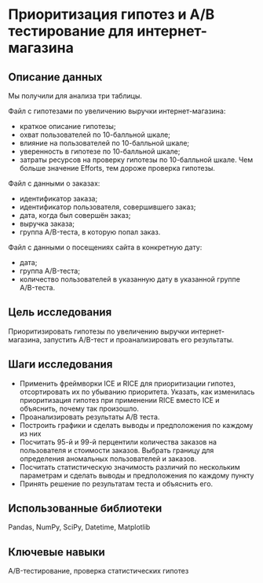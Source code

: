 # Приоритизация гипотез и А/В тестирование для интернет-магазина

## Описание данных

Мы получили для анализа три таблицы.

Файл с гипотезами по увеличению выручки интернет-магазина:
- краткое описание гипотезы;
- охват пользователей по 10-балльной шкале;
- влияние на пользователей по 10-балльной шкале;
- уверенность в гипотезе по 10-балльной шкале;
- затраты ресурсов на проверку гипотезы по 10-балльной шкале. Чем больше значение Efforts, тем дороже проверка гипотезы.

Файл с данными о заказах:
- идентификатор заказа;
- идентификатор пользователя, совершившего заказ;
- дата, когда был совершён заказ;
- выручка заказа;
- группа A/B-теста, в которую попал заказ.

Файл с данными о посещениях сайта в конкретную дату:
- дата;
- группа A/B-теста;
- количество пользователей в указанную дату в указанной группе A/B-теста.


## Цель исследования

Приоритизировать гипотезы по увеличению выручки интернет-магазина, запустить A/B-тест и проанализировать его результаты. 


## Шаги исследования

- Применить фреймворки ICE и RICE для приоритизации гипотез, отсортировать их по убыванию приоритета. Указать, как изменилась приоритизация гипотез при применении RICE вместо ICE и объяснить, почему так произошло.
- Проанализировать результаты А/В теста.
- Построить графики и сделать выводы и предположения по каждому из них
- Посчитать 95-й и 99-й перцентили количества заказов на пользователя и стоимости заказов. Выбрать границу для определения аномальных пользователей и заказов.
- Посчитать статистическую значимость различий по нескольким параметрам и сделать выводы и предположения по каждому пункту
- Принять решение по результатам теста и объяснить его.


## Использованные библиотеки

Pandas, NumPy, SciPy, Datetime, Matplotlib


## Ключевые навыки

A/B-тестирование, проверка статистических гипотез

